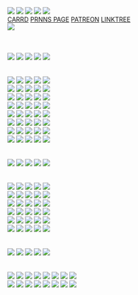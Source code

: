  ![](https://komarev.com/ghpvc/?username=darkrosedevil&color=cb002c&style=for-the-badge&label=visitors&abbreviated=true) [<img src="https://images-wixmp-ed30a86b8c4ca887773594c2.wixmp.com/f/9cbba6e5-cffe-4537-a24a-305b77e34fb7/dj1jj8v-9ee07ee1-d44b-4d3a-b2cf-c9fbad73d315.gif?token=eyJ0eXAiOiJKV1QiLCJhbGciOiJIUzI1NiJ9.eyJzdWIiOiJ1cm46YXBwOjdlMGQxODg5ODIyNjQzNzNhNWYwZDQxNWVhMGQyNmUwIiwiaXNzIjoidXJuOmFwcDo3ZTBkMTg4OTgyMjY0MzczYTVmMGQ0MTVlYTBkMjZlMCIsIm9iaiI6W1t7InBhdGgiOiJcL2ZcLzljYmJhNmU1LWNmZmUtNDUzNy1hMjRhLTMwNWI3N2UzNGZiN1wvZGoxamo4di05ZWUwN2VlMS1kNDRiLTRkM2EtYjJjZi1jOWZiYWQ3M2QzMTUuZ2lmIn1dXSwiYXVkIjpbInVybjpzZXJ2aWNlOmZpbGUuZG93bmxvYWQiXX0.skjLYJ9hjRpEpPBo6OH5d4WU_tDn5kuCoUW-AHE62a8">](https://antiproshipper.tumblr.com/arguments) <img src="https://64.media.tumblr.com/91a774b6ba43efb7ebb61957b96d20af/ace909eab8f4c5c9-1c/s250x400/966dfcbb1575f72d1547719a4f1ff6151c2a8387.gifv"> <img src="https://64.media.tumblr.com/5465facafedb0ce277bfb465590ae8e5/2b169c13e35acff4-72/s75x75_c1/77c05d781dce7c1e26d1c03a2bc28fe48725cad9.webp"> <img src="https://64.media.tumblr.com/22310d5c92b7e33f1167d830542a07d5/2b169c13e35acff4-d8/s75x75_c1/0427a3ee2141ce92de9b2367815a231f5c76cf96.webp"> </br> [CARRD](https://darkrosedevil-links-portal.carrd.co/) [PRNNS PAGE](https://en.pronouns.page/@darkrosedevil) [PATREON](patreon.com/terah) [LINKTREE](https://bit.ly/07drd)
</br> <img src="https://64.media.tumblr.com/991499a251521c85cfcc6fc52249d3ce/f79c598f898388b6-8e/s250x400/73a1df96bf2eb41749cdc768f50b0d1419c9d56a.gifv">
</br> 
</br>
</br>
</br> 
[<img src="https://64.media.tumblr.com/c1f09e768b87a0f377535210d210e950/200072f17999adcb-8d/s250x400/477101212f17c25d2962ed38d5b268a5d481dd94.gifv">](https://www.tumblr.com/cryptic-science) <img src="https://64.media.tumblr.com/4fea32b65c34ccec772c032e73fd016f/f79c598f898388b6-28/s250x400/a66eb00a7900ec1f1fda8f5f90ad298862be28e3.gifv"> <img src="https://images-wixmp-ed30a86b8c4ca887773594c2.wixmp.com/f/dbd06e6e-b313-4acc-80d7-2f76026c8171/dhvl3nq-119f2a5a-ccd7-4273-8aac-8be121b9b935.gif?token=eyJ0eXAiOiJKV1QiLCJhbGciOiJIUzI1NiJ9.eyJzdWIiOiJ1cm46YXBwOjdlMGQxODg5ODIyNjQzNzNhNWYwZDQxNWVhMGQyNmUwIiwiaXNzIjoidXJuOmFwcDo3ZTBkMTg4OTgyMjY0MzczYTVmMGQ0MTVlYTBkMjZlMCIsIm9iaiI6W1t7InBhdGgiOiJcL2ZcL2RiZDA2ZTZlLWIzMTMtNGFjYy04MGQ3LTJmNzYwMjZjODE3MVwvZGh2bDNucS0xMTlmMmE1YS1jY2Q3LTQyNzMtOGFhYy04YmUxMjFiOWI5MzUuZ2lmIn1dXSwiYXVkIjpbInVybjpzZXJ2aWNlOmZpbGUuZG93bmxvYWQiXX0.ERtaOkIPZRVW7KK6BcgQ5cs9OTWj3sHEsy-3Sw7Ewl4"> <img src="https://images-wixmp-ed30a86b8c4ca887773594c2.wixmp.com/f/dbd06e6e-b313-4acc-80d7-2f76026c8171/dg5l9b7-cc2290a7-02c1-4a7a-ae90-845ed58c7526.gif?token=eyJ0eXAiOiJKV1QiLCJhbGciOiJIUzI1NiJ9.eyJzdWIiOiJ1cm46YXBwOjdlMGQxODg5ODIyNjQzNzNhNWYwZDQxNWVhMGQyNmUwIiwiaXNzIjoidXJuOmFwcDo3ZTBkMTg4OTgyMjY0MzczYTVmMGQ0MTVlYTBkMjZlMCIsIm9iaiI6W1t7InBhdGgiOiJcL2ZcL2RiZDA2ZTZlLWIzMTMtNGFjYy04MGQ3LTJmNzYwMjZjODE3MVwvZGc1bDliNy1jYzIyOTBhNy0wMmMxLTRhN2EtYWU5MC04NDVlZDU4Yzc1MjYuZ2lmIn1dXSwiYXVkIjpbInVybjpzZXJ2aWNlOmZpbGUuZG93bmxvYWQiXX0.8nCESGqUA0sFIbUnhC3iYTBKdf0CpSj9Rzutn22keNY"> <img src="https://64.media.tumblr.com/28a74e77570a49c57ea2ac616811a0f1/3fb3460672394e95-2e/s250x400/b272490f42707d2e5c418b8728bea396228eb814.gifv">
</br>
</br> 
</br>  <img src="https://64.media.tumblr.com/4139a3db0c0b12bf0b312c0e44c86a04/66f8bee48421ca35-91/s250x400/29bcc96a871a4f31c55e07d1144159ffd18ff3f5.gifv"> <img src="https://64.media.tumblr.com/c4dae9b43ba10cf9ace129b36b2ee5e9/9156a94e3651fdf4-86/s250x400/9f74b643716139937d876724376a5fb1f19c267c.gifv"> <img src="https://64.media.tumblr.com/244bf352b413ef4dce7d90978384092c/dbd8b1e992a56a49-15/s250x400/cb8799210e996ab9afbcb73900d2febdb10adb7d.gifv"> <img src="https://64.media.tumblr.com/0d9eb81f6d132fc0d96efbfb3a5ac45a/b4a8996229d50d4f-2b/s250x400/f01be9d4e9d6c7463300918adaf7b30694c7c89b.gifv"> <img src="https://64.media.tumblr.com/3226232d4ad9a8fed1eb91924af87e5f/dbd8b1e992a56a49-ea/s250x400/3250af1936a35921866516db122adec36de38b03.gifv"> </br> <img src="https://64.media.tumblr.com/7c491dbc474eac539aab8097afe03ab8/1b1fba3fd0ed9fd6-be/s250x400/e7932327b772e10ea71f33ace7939baf6dfda68f.gifv"> <img src="https://64.media.tumblr.com/0589c6f02a0317fc6fd64bffe8362fcb/1b1fba3fd0ed9fd6-77/s250x400/509c966f5f70df7bd76a49caee1cd0da99626a2e.gifv"> <img src="https://64.media.tumblr.com/94fb95043dbf4b02f67c8a8e8a16f7dc/8657239874b12d70-16/s250x400/acd022803e0a05dbec6a7841c36a124ceeaad910.gifv"> <img src="https://64.media.tumblr.com/8c1dc366f36bbd78e497da260c220a46/05e6a46f29e2d771-06/s250x400/122e5c1518aabce11dabad2d842fce12977c8247.gifv"> <img src="https://64.media.tumblr.com/d51008f755da05455c4eb6037c31d25d/697d811f50f2dd2b-b6/s250x400/751a262df2718d3f08c59f6cef144e60c0e2e091.gifv"> </br> 
<img src="https://64.media.tumblr.com/d6058d44669496682a9ce1fe86476fc4/6dc8898458942376-3f/s250x400/89f9a052543461411a59d496e00fdc8fb688647a.gifv"> <img src="https://64.media.tumblr.com/37e5cb948e1f0e60bed28a8db1d628b9/f85aa4b8f0622a57-16/s250x400/cea0c9faa877cc3c4f6ef7b372b4b0c66cba82ea.gifv"> <img src="https://64.media.tumblr.com/dbd4b2bf905ccfd58d7d3d38093799fb/86b0edad9abc191f-2b/s250x400/c282796e07666ead8eef42a8e86bf72ecba880de.gifv"> <img src="https://64.media.tumblr.com/4c14117f2b80edb53050a2c37986672e/8dc063230d650b6b-02/s250x400/4f8925ab5d657aa141465af64334081d2ec252f5.gifv"> <img src="https://64.media.tumblr.com/93093040d118c31ce178017cce709470/de2c83d0963a6a42-82/s250x400/d15ebc88a374b230546d7127fc1d27fa62cd97cb.gifv"> </br>
 [<img src="https://64.media.tumblr.com/80f2929e5eeaba2d6e80c63371a2d265/23f6d16f0e8aa1fa-c1/s250x400/a256cd809a9d1c5994a84b10328ed567f71f94d0.gifv">](https://i.ibb.co/SwqHzMWj/boa-mark.png) <img src="https://64.media.tumblr.com/b66fc86fd7bbebdbf7b9afbe97255fc1/5ecaa4b8aa8cbc9a-72/s250x400/fe4118c57420b688f874cbcf6a198a2f7b1b4e2a.gifv"> <img src="https://64.media.tumblr.com/791382cc90ffa913ea22f0bbe41d1cf5/5ecaa4b8aa8cbc9a-05/s250x400/0905a849485c7f56729cae56a737f9fd95f7a063.gifv"> <img src="https://64.media.tumblr.com/a76273f083f0de26d177f8f8d958d17a/23f6d16f0e8aa1fa-56/s250x400/95f74ef5ddc0bda3e629f2c85f3ad6a3a3957dec.gifv"> <img src="https://64.media.tumblr.com/5826087d78aa7a87c6066fc5dc4a7645/23f6d16f0e8aa1fa-b4/s250x400/b06ccb49da5464a2b8ad0a593ac4745aa3bd90ce.gifv"> </br> <img src="https://64.media.tumblr.com/66c0568161fa1bce76c76a6afa32e05e/692bf70aefc8b3b6-6a/s250x400/0e8abd1558d85736759140cb5497521b9814997a.gifv"> <img src="https://64.media.tumblr.com/ebb5807368b97f0106ccc97d2304abc7/3de48be76ce11acf-ce/s250x400/0ce27e945c2b5f57b5dfd19dc97171b4d932dada.gifv"> <img src="https://64.media.tumblr.com/7b34fb6404f9373943d6dc5b99c3f0c2/415a1175c7f3ef38-57/s250x400/75acd3b63359162a6a0ec717764f3c4d21ca6d0b.gifv"> [<img src="https://64.media.tumblr.com/92d0b7231ed0965b750e061a366434f1/c471d9702aebf238-b5/s250x400/c0136103b720ae897ca5935607c83901e689bd31.gifv">](https://64.media.tumblr.com/dff6d527a99938b85d8e9c510c2a9947/c471d9702aebf238-7c/s250x400/fbb32f4372ccc2e9477d2843db9f962306290227.gifv) [<img src="https://64.media.tumblr.com/c8215ecb96efcfbe2a0476143745c583/75878540b804f3ca-c6/s250x400/5988ef5325d985ae88d6e8f84b3e3855385024ee.gifv">](https://i.ibb.co/ycY620Nz/eep-zeal.jpg) </br>  <img src="https://64.media.tumblr.com/04e1f594d37f19708ba97042b99ce6db/75878540b804f3ca-4d/s250x400/4a0309af31e93639cd689a03051ef7e74c08dde4.gifv"> <img src="https://64.media.tumblr.com/2ffb967e1957f9aa747032afff71a939/19abe603d8eb63cc-82/s250x400/cde9616ce827d26d9457fc782169e8c03ae10306.gifv"> <img src="https://64.media.tumblr.com/623971a7da890fe3be9b9ba45f218414/f32d6d6f71673459-8d/s250x400/d586249df8d6901ac2a4f6ba26b819d62b45d992.webp"> <img src="https://64.media.tumblr.com/bf43c04f29bd58d8d585cfeb214041b9/4ae2cf738b0195e0-67/s250x400/7d3937faf9a466ce2d31992e7bc1e94b7105c516.gifv"> <img src="https://64.media.tumblr.com/cee29eeafd0808a5f782a256a7191729/4ae2cf738b0195e0-68/s250x400/b00ebfdf0c536b1d0ba28fd8cc25a7512bb3772a.gifv"> </br> <img src="https://64.media.tumblr.com/4bb32684d584a489f1f7bb00492b0028/0c57f256feb16bfc-8a/s250x400/9f7a89c202dbf46b0868a638d708bcc2019b9e91.gifv"> <img src="https://64.media.tumblr.com/6f4975d816542ff797fe0c5007cc5771/6ad1ec31bad5887a-f3/s250x400/689d6c33a1fff6093b305084de31aefee44f9728.gifv"> <img src="https://64.media.tumblr.com/3621ae34aa340604c359f0a59f308750/ace909eab8f4c5c9-d9/s250x400/ed885d94338a1108e9fa9aa1be08361888abc971.gifv"> [<img src="https://64.media.tumblr.com/c8f0ef3e0babdc578632ae5b0c2173d9/6ad1ec31bad5887a-bb/s250x400/8451f509e468205f116d8faef2b72f88ea793094.webp">](https://www.tumblr.com/codeleather/) <img src="https://64.media.tumblr.com/b06571b665f7adbe13edfb648f193e00/6ad1ec31bad5887a-58/s250x400/07cad3a2d33c3bd7e42dd96039415a58ed3ff7e8.webp">
</br> <img src="https://64.media.tumblr.com/2dc9952ffc69d4c0d3c7e100a85df2de/cef13a6e889dfe17-c9/s100x200/97a1926c2337b8eaafc324bd20cf839cbd13361f.gifv"> <img src="https://64.media.tumblr.com/ed3cb0c560a6884583150ccf849ca2e6/3347c16333dd2347-44/s250x400/2bc2927fed574a32d41c5a85e2ecc2682d1049e3.gifv"> [<img src="https://64.media.tumblr.com/c0ef2ea079b432c2d62cf5dc7fd51d14/6dc8898458942376-7a/s250x400/0ca7551976ed4b7c2a520cc0da8845d2191450c6.gifv">](https://cdn.theatlantic.com/thumbor/Er7vK5JSdS1voeQg05sL1C09Kmw=/80x16:1280x916/1200x900/media/img/mt/2014/09/The_More_You_Know/original.png)  [<img src="https://64.media.tumblr.com/5ac574a3728baaa8d6cf024b416dc60b/6c0f91c1af4ee0a2-6e/s250x400/cb7304dae34663293c1f9634c7eab48731f5bc96.gifv">](https://i.ibb.co/qzZr1gJ/winton.png) <img src="https://64.media.tumblr.com/777a91aef02ab82c71c2e5b72258dae9/f85aa4b8f0622a57-48/s250x400/aa008c709f2090adbc4d6f5e5aefa2c8e8d30e60.gifv">
</br>
</br> 
</br>
<img src="https://64.media.tumblr.com/3a821b4d3486d016a0afd813d64e709d/b5c0baae80778992-8a/s250x400/be639e77f880842f8b472fadc64b17d47ee89758.gifv"> <img src="https://64.media.tumblr.com/35586ee4cb984148a058daa19b10922c/922a9b36bf51e25e-ac/s250x400/d75bdd88166e7b94cb92536620632dec1fc45605.gifv"> <img src="https://64.media.tumblr.com/b4c8b8453335a418ba7494d137028d3b/a61cb82369785518-a1/s250x400/edb098b5cce636a552726510dbd87ea98fcdff08.gifv"> <img src="https://images-wixmp-ed30a86b8c4ca887773594c2.wixmp.com/f/7086cbdd-8cab-4b9b-9aad-4466984b81c0/dhm60wx-cb060362-df7f-4c2e-8726-6b0b912fe160.gif?token=eyJ0eXAiOiJKV1QiLCJhbGciOiJIUzI1NiJ9.eyJzdWIiOiJ1cm46YXBwOjdlMGQxODg5ODIyNjQzNzNhNWYwZDQxNWVhMGQyNmUwIiwiaXNzIjoidXJuOmFwcDo3ZTBkMTg4OTgyMjY0MzczYTVmMGQ0MTVlYTBkMjZlMCIsIm9iaiI6W1t7InBhdGgiOiJcL2ZcLzcwODZjYmRkLThjYWItNGI5Yi05YWFkLTQ0NjY5ODRiODFjMFwvZGhtNjB3eC1jYjA2MDM2Mi1kZjdmLTRjMmUtODcyNi02YjBiOTEyZmUxNjAuZ2lmIn1dXSwiYXVkIjpbInVybjpzZXJ2aWNlOmZpbGUuZG93bmxvYWQiXX0.8IWXcpNzPCmBhjSx4sz94BhvkuDL4J9Kr2W-UEPOap8"> <img src="https://64.media.tumblr.com/d5f90e04341a245047ffef69413c622d/a8f4217747d32c07-39/s250x400/7c18676807f000f4190f7bdb0e86295f6bb302d7.gifv">
</br>
</br> 
</br> 
<img src="https://64.media.tumblr.com/c6e9fc373d4e23fa53a41635fdff2878/66f8bee48421ca35-27/s250x400/32f3d1f77f11f4395529503e59a1a52883da8f43.gifv"> <img src="https://64.media.tumblr.com/4190c8feeae0be5e220b89a04379802e/b3e2a120a5f9ff9e-c8/s250x400/32a5fa8def1c872ced19aa7f1abfc2c4fc0960e6.pnj"> <img src="https://64.media.tumblr.com/ff16bc0f3a2c1efcc7688b2d2e4d1bcb/dbd8b1e992a56a49-fe/s250x400/f59a26a1aafa5d6e7a1d83a5422baee50ca9956c.gifv"> <img src="https://64.media.tumblr.com/66a829c1ade1885b29768688a5152ddd/415a1175c7f3ef38-27/s250x400/f46bb317021f6d9413f65985354cb1638be8e23f.gifv"> <img src="https://64.media.tumblr.com/1feb2ac50f9692edc9c2abbbe68c58da/1fb39223b20e4f22-25/s250x400/49d0e17266f48b4c12ea05b2e8bf016a63352e6d.webp"> </br> <img src="https://64.media.tumblr.com/7cc67c55ad51e049b7acf949ae83c90a/1fb39223b20e4f22-1b/s250x400/a206d12319b7068300f1c5cabc0cf5d715c306e4.gifv"> <img src="https://64.media.tumblr.com/ec281da704724519a1625e8a5fcefea1/004ef27d6fe199a0-ce/s250x400/a011564a45806f4f59c8293d2b54ccb083a26a3d.gifv"> <img  src="https://64.media.tumblr.com/bde8dc89478c7f1128cf56afa3153085/25f77c293b9874c8-71/s250x400/847533323ff0317b191581959b4f2eb1b536ab3d.gifv"> <img src="https://64.media.tumblr.com/6de4ba8cc923eaf760a729d55d716a32/25f77c293b9874c8-b8/s250x400/1f4ae43ef2429477b0c4cab62dec2e399ba764e8.gifv"> <img src="https://64.media.tumblr.com/02aafb8de5336865a1c6627c78eb3795/72e2590fb9e2f26c-37/s250x400/c49ae6229e7e68680543723f1b1fc1fca0e79ebc.gifv"> </br> <img src="https://64.media.tumblr.com/73f76ebb028dfd53e9e30ae87470cf34/72e2590fb9e2f26c-4c/s250x400/889622b7b71554e58367fc054a8ce29f51efe5ee.gifv"> <img src="https://external-media.spacehey.net/media/s7oSaPWMwlFkftJZ6CSBJbUDN484UCK8ucBG9LJm1sds=/https://64.media.tumblr.com/6d12a2374206fe6e8fde0798e3e32894/669ea7f1b1152ddd-7e/s250x400/3671f947e3cb0928f8b220a68458d98c24ecc6e9.gifv"> <img src="https://64.media.tumblr.com/77f8404de76c8c4b08ef749999399bda/670cd30f542d0c63-c1/s250x400/54e0588ca8cce259522e356a71bab16ff5452758.gifv"> <img src="https://64.media.tumblr.com/cc990f73e9e5691b9a65f0a1dbcc7aa3/670cd30f542d0c63-f1/s250x400/330dbac82b6102a9df6ca27ad674f2ea946ddfa5.jpg"> <img src="https://64.media.tumblr.com/78b54d8986ae1c736f863232a7d7373c/a92284368adde555-72/s250x400/d46f51b6b70c0a7f539fde47fb7e7787e7b466c7.gifv"> </br> <img src="https://64.media.tumblr.com/eb9a5b9975d3568a1b350d7b52fdaa5d/a0e824d0e7ce6f86-9b/s250x400/286d8c2137cfc4325d546e948a9054c8e12e73cf.gifv"> <img src="https://64.media.tumblr.com/3417ef2d8c8082befe4e0197aabbce92/c0b2321bd2544c95-0e/s250x400/674a6e3e20f166a7104f1481d8c154924767d97d.gifv"> <img src="https://64.media.tumblr.com/f9174f2c43a12c88daeaed9ee4f62a35/c0b2321bd2544c95-6e/s250x400/9fba50be4fff2257c4f4c4e6ad873c57dc0bd1e4.gifv"> <img src="https://images-wixmp-ed30a86b8c4ca887773594c2.wixmp.com/f/1c81dd27-9aa6-4863-8ebe-cd891a305463/djqhbs8-5136c619-845b-4d88-b4cd-0d6decd5338b.gif?token=eyJ0eXAiOiJKV1QiLCJhbGciOiJIUzI1NiJ9.eyJzdWIiOiJ1cm46YXBwOjdlMGQxODg5ODIyNjQzNzNhNWYwZDQxNWVhMGQyNmUwIiwiaXNzIjoidXJuOmFwcDo3ZTBkMTg4OTgyMjY0MzczYTVmMGQ0MTVlYTBkMjZlMCIsIm9iaiI6W1t7InBhdGgiOiJcL2ZcLzFjODFkZDI3LTlhYTYtNDg2My04ZWJlLWNkODkxYTMwNTQ2M1wvZGpxaGJzOC01MTM2YzYxOS04NDViLTRkODgtYjRjZC0wZDZkZWNkNTMzOGIuZ2lmIn1dXSwiYXVkIjpbInVybjpzZXJ2aWNlOmZpbGUuZG93bmxvYWQiXX0.Ub_e8inob5ckgNJvk1GYaqQqE-yi-2CIUi2VYdaxZg8"> <img src="https://64.media.tumblr.com/66e47199cbfcf3c24e61716d52218b8d/f9a12ca49b26b6e9-75/s250x400/1154e1c5f054a0b4c30ed1517d6553344079460c.gifv"> </br> <img src="https://64.media.tumblr.com/310d4878240f03f2229d6081addd62a0/e601c1fff6ab01e1-31/s250x400/782193c4fad2d4fc5223f51928ec3512642fef3a.gifv"> <img src="https://64.media.tumblr.com/460b81b4772077530cef0c6d677e4ce7/269f6869c12b3046-c0/s250x400/4220af41bcd3df82223702ada66638324b67f18b.gifv"> <img src="https://64.media.tumblr.com/b4cf34cf7dc64e50a003f21ba73f5cc6/bb85824277c2377f-ac/s250x400/3a10210aa786736a68042d56522b127a4bf28d12.gifv"> <img src="https://64.media.tumblr.com/0606b820fe983c5ede79a03865800f5b/b7fe75dc310d70bb-a7/s250x400/cebe7ce3039b393f543d4e311ed6eded519535c6.gifv"> <img src="https://external-media.spacehey.net/media/s-dkc8tQnVJA9CcDQg6Im4ZRBTQwKOxRN0PjvtfmSOWo=/https://64.media.tumblr.com/c2d69563dc7e5a029f6a22f2d1cb2e5e/tumblr_pull8qRY3L1xlx2ufo1_250.gifv"> </br> <img src="https://external-media.spacehey.net/media/s-dkc8tQnVJA9CcDQg6Im4ZRBTQwKOxRN0PjvtfmSOWo=/https://64.media.tumblr.com/c2d69563dc7e5a029f6a22f2d1cb2e5e/tumblr_pull8qRY3L1xlx2ufo1_250.gifv"> <img src="https://external-media.spacehey.net/media/s7GhOYLML88g0yVInCVP_vOXASJWXr8R7K2h7E0WpHHY=/https://i3.glitter-graphics.org/pub/778/778503uwd6gdkx2i.gif"> <img src="https://external-media.spacehey.net/media/sT4tIt0S7Ehk-aeXEAVu6-kjRaAfIY55mXbGwLaFLhb0=/https://i8.glitter-graphics.org/pub/2547/2547268lupp4w2ue7.gif"> <img src="https://64.media.tumblr.com/56b26c11b50582b4469fc55c88ea73ae/e80b2c130bb4958d-f9/s250x400/cc6701b95f2873de3f285e8430016ae072630005.gifv"> <img src="https://external-media.spacehey.net/media/slERrrfhQsni5ambvUb2_HVQ-1yT-wDoBX3fKETXxczA=/https://i6.glitter-graphics.org/pub/1516/1516926a48owi56yi.gif">
</br>
</br> 
</br> 
<img src="https://64.media.tumblr.com/fef73f6e41bd21177a19e52d98418cf9/d9a51647906ed89a-d3/s250x400/446bc738efaf1b44b44dd187af8159b5f20341ba.gifv"> <img src="https://64.media.tumblr.com/f48465de6e46cd3f410ef0b653165d3a/2f8b8e87e4ba70a8-d2/s250x400/c2a51a46d216becdf07313735161e9c1d408d1b5.gifv"> <img src="https://64.media.tumblr.com/9e10211afd294224b4678952aafeb485/b6d4a218025a3099-8f/s250x400/4a23ced8b90b2bd4f7fe8167d82fdd0a4477869e.gifv"> <img src="https://64.media.tumblr.com/18ac16b41e70adbf419d9ef393845317/402030a907d357dd-d5/s250x400/51ee7b58f4b266a1ae324c4bdcac7bfbfbca344f.gifv"> <img src="https://64.media.tumblr.com/89f0f3c7c0c804b6160e7fc3cc3b4d6b/5dcc9878085f77cd-36/s250x400/364689a2a4a116911dcb75e99b9c52d170d55fd7.gifv">
</br>
</br> 
</br> 
<img src="https://64.media.tumblr.com/e4259b6f72909840c32ac8e56528a8ff/6c0f91c1af4ee0a2-9d/s100x200/6c7d13d9e57c312cef5d0151aec54a999c87279a.pnj"> [<img src="https://64.media.tumblr.com/873669e9e58839c6b34b52c90990c502/9e01b0c67f75083f-64/s100x200/0212b752a1ad4933c81e874d9ccf7d6275d3c298.gifv">](https://www.tumblr.com/thescholars) <img src="https://64.media.tumblr.com/b3546a9d1642695f4b6e6da50b250480/4474452604f9851f-81/s100x200/39dfd1d81f457ab0cdaa26be82b96eb7b53b4db1.jpg"> <img src="https://64.media.tumblr.com/878e2c2e177a7aa7c5d4b93d666df27f/1772854da6a99e02-97/s100x200/b49d565f871ab7a0dbb310ebc9136242433afdc1.pnj"> <img src="https://images-wixmp-ed30a86b8c4ca887773594c2.wixmp.com/f/e24cd93e-3fdc-4fc7-969f-68213ffc6493/dhiwdal-2dc77910-bfdd-4a12-b2b7-2908ed97cd5b.png?token=eyJ0eXAiOiJKV1QiLCJhbGciOiJIUzI1NiJ9.eyJzdWIiOiJ1cm46YXBwOjdlMGQxODg5ODIyNjQzNzNhNWYwZDQxNWVhMGQyNmUwIiwiaXNzIjoidXJuOmFwcDo3ZTBkMTg4OTgyMjY0MzczYTVmMGQ0MTVlYTBkMjZlMCIsIm9iaiI6W1t7InBhdGgiOiJcL2ZcL2UyNGNkOTNlLTNmZGMtNGZjNy05NjlmLTY4MjEzZmZjNjQ5M1wvZGhpd2RhbC0yZGM3NzkxMC1iZmRkLTRhMTItYjJiNy0yOTA4ZWQ5N2NkNWIucG5nIn1dXSwiYXVkIjpbInVybjpzZXJ2aWNlOmZpbGUuZG93bmxvYWQiXX0.tsm0MIDCMGtcItg8Bt-R5KaOY26-t8zguak0k5XGE48"> <img src="https://64.media.tumblr.com/8f672eea83e94b53a4ed3efc510fe2c6/200fb3fbfd0e9b90-34/s100x200/852dc1b4cae98a77a6759aedefa7876b02a53e60.pnj"> <img src="https://64.media.tumblr.com/f6ea63a2a57b86a46c5dc9d1e68d1f2c/200fb3fbfd0e9b90-8a/s100x200/7f5b193f148fe7e91af6776de2385ca2d5801f91.pnj"> <img src="https://64.media.tumblr.com/8799dd967b05d6d25073496ada2dcee6/7fd8de99c27e763a-fc/s100x200/a7bb7effcc93fe312a39d4878981617c455f008f.gifv"> </br> <img src="https://64.media.tumblr.com/a5653355b85edc9447981f446512434e/f8e5f1b8986d5e22-de/s100x200/1baa6b904cb99329d230973f84d54dc3614473a9.gifv"> <img src="https://64.media.tumblr.com/290c8722993a3e00d7fee413daa71853/f8e5f1b8986d5e22-9c/s100x200/c670b59a489625e413fe199c0cb856287d02e48d.gifv"> <img src="https://64.media.tumblr.com/1b4b2f26ddc72c33329673cb8485960d/e30fa421359a5d97-50/s100x200/63cd6b46675434b8eb85b8760b9517879eec3091.pnj"> <img src="https://64.media.tumblr.com/c67c70cdcab7bf9925ce28769feb5f24/8c49db604b0f3002-a4/s100x200/2e82471bab3f9d9a8b029c7b3e30cf4594fb5836.gifv"> <img src="https://64.media.tumblr.com/3ea822ac3caefc1790dbf26008936508/8c49db604b0f3002-4a/s100x200/a2d50fd34504acdfe99be6a68ca974395038e92d.pnj"> <img src="https://64.media.tumblr.com/1f1180629c53786e07eff4a780fcdbef/ea5d9e7e2702987f-14/s100x200/386ca25a4dc2b6866fd17f4c28208a0c151b1a3a.gifv"> <img src="https://64.media.tumblr.com/d19f79934999ef3b081535abf5245525/17bf7a21fdf223bd-04/s100x200/923dc37c54ed1cf8b3d3ce34765e87a6cad75483.gifv"> <img src="https://64.media.tumblr.com/f461c8685ec692c4e4d782ab69a83318/1b65aa42cc344931-e7/s100x200/45723a39a6ed1281a84996dd90026c3839c384c4.pnj">
